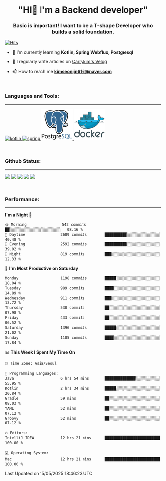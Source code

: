 <h1 align="center">"HI👋 I'm a Backend developer" </h1>
<h3 align="center">Basic is important! I want to be a T-shape Developer who builds a solid foundation.</h3>

[![Hits](https://hits.seeyoufarm.com/api/count/incr/badge.svg?url=https%3A%2F%2Fgithub.com%2Fgimseonjin&count_bg=%2318BFE5&title_bg=%23555555&icon=ko-fi.svg&icon_color=%23E7E7E7&title=hits&edge_flat=false)](https://hits.seeyoufarm.com)

- 🌱 I’m currently learning **Kotlin, Spring Webflux, Postgresql**

- 📝 I regularly write articles on [Carrykim's Velog](https://velog.io/@carrykim)

- 📫 How to reach me **kimseonjin616@naver.com**

<br/>

<h3 align="left">Languages and Tools:</h3>

***

<p align="left"> 
 <a href="https://kotlinlang.org" target="_blank" rel="noreferrer"> <img src="https://www.vectorlogo.zone/logos/kotlinlang/kotlinlang-icon.svg" alt="kotlin" width="20%" height="20%"/> </a>
<a href="https://spring.io/" target="_blank" rel="noreferrer"> <img src="https://www.vectorlogo.zone/logos/springio/springio-icon.svg" alt="spring" width="20%" height="20%"/> </a>
<a href="https://www.postgresql.org" target="_blank" rel="noreferrer"> <img src="https://raw.githubusercontent.com/devicons/devicon/master/icons/postgresql/postgresql-original-wordmark.svg" alt="postgresql" width="20%" height="20%"/> </a>
 <a href="https://www.docker.com/" target="_blank" rel="noreferrer"> <img src="https://raw.githubusercontent.com/devicons/devicon/master/icons/docker/docker-original-wordmark.svg" alt="docker" width="20%" height="20%"/> </a>
 </p>
</p>

<br/>

<h3 align="left">Github Status:</h3>

***

![](http://github-profile-summary-cards.vercel.app/api/cards/profile-details?username=gimseonjin&theme=nord_bright)
![](http://github-profile-summary-cards.vercel.app/api/cards/repos-per-language?username=gimseonjin&theme=nord_bright)
![](http://github-profile-summary-cards.vercel.app/api/cards/most-commit-language?username=gimseonjin&theme=nord_bright)
![](http://github-profile-summary-cards.vercel.app/api/cards/stats?username=gimseonjin&theme=nord_bright)
![](http://github-profile-summary-cards.vercel.app/api/cards/productive-time?username=gimseonjin&theme=nord_bright&utcOffset=8)


<br/>

<h3 align="left">Performance:</h3>

***

<!--START_SECTION:waka-->
**I'm a Night 🦉** 

```text
🌞 Morning                542 commits         ██░░░░░░░░░░░░░░░░░░░░░░░   08.16 % 
🌆 Daytime                2689 commits        ██████████░░░░░░░░░░░░░░░   40.48 % 
🌃 Evening                2592 commits        ██████████░░░░░░░░░░░░░░░   39.02 % 
🌙 Night                  819 commits         ███░░░░░░░░░░░░░░░░░░░░░░   12.33 % 
```
📅 **I'm Most Productive on Saturday** 

```text
Monday                   1198 commits        █████░░░░░░░░░░░░░░░░░░░░   18.04 % 
Tuesday                  989 commits         ████░░░░░░░░░░░░░░░░░░░░░   14.89 % 
Wednesday                911 commits         ███░░░░░░░░░░░░░░░░░░░░░░   13.72 % 
Thursday                 530 commits         ██░░░░░░░░░░░░░░░░░░░░░░░   07.98 % 
Friday                   433 commits         ██░░░░░░░░░░░░░░░░░░░░░░░   06.52 % 
Saturday                 1396 commits        █████░░░░░░░░░░░░░░░░░░░░   21.02 % 
Sunday                   1185 commits        ████░░░░░░░░░░░░░░░░░░░░░   17.84 % 
```


📊 **This Week I Spent My Time On** 

```text
🕑︎ Time Zone: Asia/Seoul

💬 Programming Languages: 
Java                     6 hrs 54 mins       ██████████████░░░░░░░░░░░   55.95 % 
Kotlin                   2 hrs 34 mins       █████░░░░░░░░░░░░░░░░░░░░   20.84 % 
Gradle                   59 mins             ██░░░░░░░░░░░░░░░░░░░░░░░   08.03 % 
YAML                     52 mins             ██░░░░░░░░░░░░░░░░░░░░░░░   07.12 % 
Groovy                   52 mins             ██░░░░░░░░░░░░░░░░░░░░░░░   07.12 % 

🔥 Editors: 
IntelliJ IDEA            12 hrs 21 mins      █████████████████████████   100.00 % 

💻 Operating System: 
Mac                      12 hrs 21 mins      █████████████████████████   100.00 % 
```


 Last Updated on 15/05/2025 18:46:23 UTC
<!--END_SECTION:waka-->

<div align="center">
  
